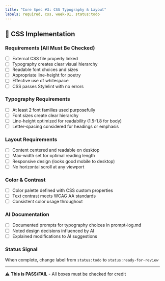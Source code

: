 ```yaml
---
title: "Core Spec #3: CSS Typography & Layout"
labels: required, css, week-01, status:todo
---
```


## 🎨 CSS Implementation

### Requirements (All Must Be Checked)
- [ ] External CSS file properly linked
- [ ] Typography creates clear visual hierarchy
- [ ] Readable font choices and sizes
- [ ] Appropriate line-height for poetry
- [ ] Effective use of whitespace
- [ ] CSS passes Stylelint with no errors

### Typography Requirements
- [ ] At least 2 font families used purposefully
- [ ] Font sizes create clear hierarchy
- [ ] Line-height optimized for readability (1.5-1.8 for body)
- [ ] Letter-spacing considered for headings or emphasis

### Layout Requirements
- [ ] Content centered and readable on desktop
- [ ] Max-width set for optimal reading length
- [ ] Responsive design (looks good mobile to desktop)
- [ ] No horizontal scroll at any viewport

### Color & Contrast
- [ ] Color palette defined with CSS custom properties
- [ ] Text contrast meets WCAG AA standards
- [ ] Consistent color usage throughout

### AI Documentation
- [ ] Documented prompts for typography choices in prompt-log.md
- [ ] Noted design decisions influenced by AI
- [ ] Explained modifications to AI suggestions

### Status Signal
When complete, change label from `status:todo` to `status:ready-for-review`

---
⚠️ **This is PASS/FAIL** - All boxes must be checked for credit